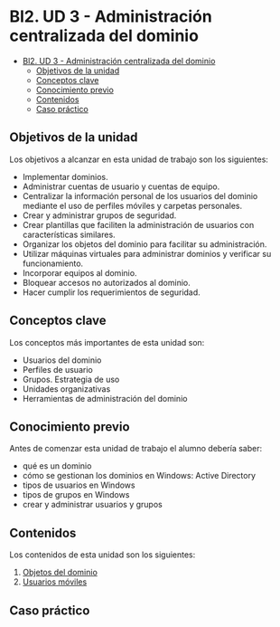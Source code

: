 # Bl2. UD 3 - Administración centralizada del dominio
- [Bl2. UD 3 - Administración centralizada del dominio](#bl2-ud-3---administración-centralizada-del-dominio)
  - [Objetivos de la unidad](#objetivos-de-la-unidad)
  - [Conceptos clave](#conceptos-clave)
  - [Conocimiento previo](#conocimiento-previo)
  - [Contenidos](#contenidos)
  - [Caso práctico](#caso-práctico)

## Objetivos de la unidad
Los objetivos a alcanzar en esta unidad de trabajo son los siguientes:
- Implementar dominios.
- Administrar cuentas de usuario y cuentas de equipo.
- Centralizar la información personal de los usuarios del dominio mediante el uso de perfiles móviles y carpetas personales.
- Crear y administrar grupos de seguridad.
- Crear plantillas que faciliten la administración de usuarios con características similares.
- Organizar los objetos del dominio para facilitar su administración.
- Utilizar máquinas virtuales para administrar dominios y verificar su funcionamiento.
- Incorporar equipos al dominio.
- Bloquear accesos no autorizados al dominio.
- Hacer cumplir los requerimientos de seguridad.


## Conceptos clave
Los conceptos más importantes de esta unidad son:
- Usuarios del dominio
- Perfiles de usuario
- Grupos. Estrategia de uso
- Unidades organizativas
- Herramientas de administración del dominio


## Conocimiento previo
Antes de comenzar esta unidad de trabajo el alumno debería saber:
- qué es un dominio
- cómo se gestionan los dominios en Windows: Active Directory
- tipos de usuarios en Windows
- tipos de grupos en Windows
- crear y administrar usuarios y grupos

## Contenidos
Los contenidos de esta unidad son los siguientes:
1. [Objetos del dominio](objetos.md)
2. [Usuarios móviles](usrmoviles.md)

## Caso práctico